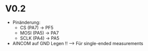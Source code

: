 # V0.2
- Pinänderung: 
  - CS (PA7) -> PF5 
  - MOSI (PA5) -> PA7
  - SCLK (PA4) -> PA5	
- AINCOM auf GND Legen !! --> Für single-ended measurements

